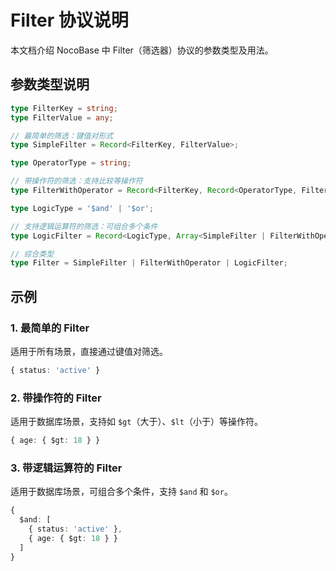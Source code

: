 # Filter 协议说明

本文档介绍 NocoBase 中 Filter（筛选器）协议的参数类型及用法。

## 参数类型说明

```ts
type FilterKey = string;
type FilterValue = any;

// 最简单的筛选：键值对形式
type SimpleFilter = Record<FilterKey, FilterValue>;

type OperatorType = string;

// 带操作符的筛选：支持比较等操作符
type FilterWithOperator = Record<FilterKey, Record<OperatorType, FilterValue>>;

type LogicType = '$and' | '$or';

// 支持逻辑运算符的筛选：可组合多个条件
type LogicFilter = Record<LogicType, Array<SimpleFilter | FilterWithOperator>>;

// 综合类型
type Filter = SimpleFilter | FilterWithOperator | LogicFilter;
```

## 示例

### 1. 最简单的 Filter

适用于所有场景，直接通过键值对筛选。

```ts
{ status: 'active' }
```

### 2. 带操作符的 Filter

适用于数据库场景，支持如 `$gt`（大于）、`$lt`（小于）等操作符。

```ts
{ age: { $gt: 18 } }
```

### 3. 带逻辑运算符的 Filter

适用于数据库场景，可组合多个条件，支持 `$and` 和 `$or`。

```ts
{
  $and: [
    { status: 'active' },
    { age: { $gt: 18 } }
  ]
}
```
